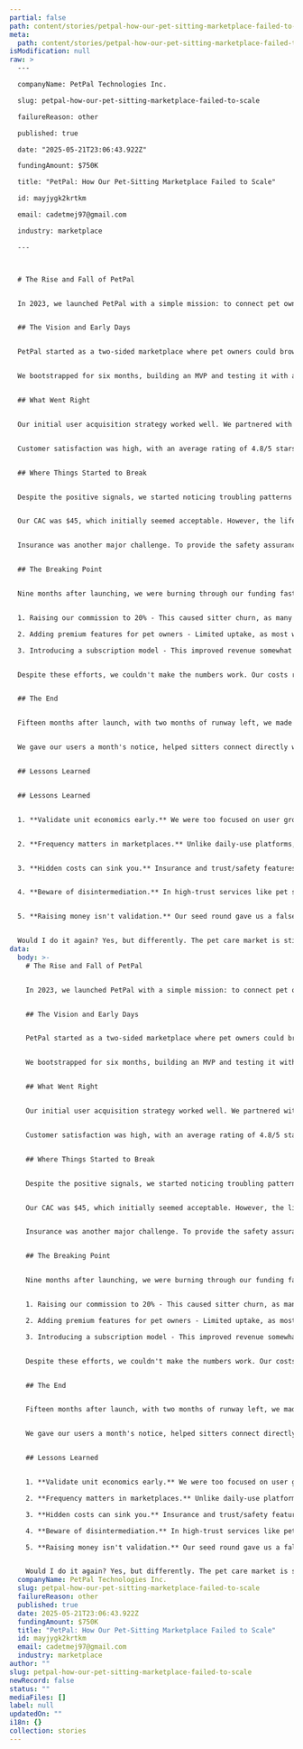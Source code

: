 ```yaml
---
partial: false
path: content/stories/petpal-how-our-pet-sitting-marketplace-failed-to-scale.md
meta:
  path: content/stories/petpal-how-our-pet-sitting-marketplace-failed-to-scale.md
isModification: null
raw: >
  ---

  companyName: PetPal Technologies Inc.

  slug: petpal-how-our-pet-sitting-marketplace-failed-to-scale

  failureReason: other

  published: true

  date: "2025-05-21T23:06:43.922Z"

  fundingAmount: $750K

  title: "PetPal: How Our Pet-Sitting Marketplace Failed to Scale"

  id: mayjygk2krtkm

  email: cadetmej97@gmail.com

  industry: marketplace

  ---



  # The Rise and Fall of PetPal


  In 2023, we launched PetPal with a simple mission: to connect pet owners with trusted pet sitters in their neighborhood. The idea came to me after struggling to find reliable care for my dog Luna during a business trip. Traditional kennels were expensive and impersonal, while asking friends felt like an imposition. I figured there must be a better way—a platform where pet owners could connect with vetted, affordable sitters nearby.


  ## The Vision and Early Days


  PetPal started as a two-sided marketplace where pet owners could browse sitter profiles, check reviews, and book services like dog walking, overnight stays, and drop-in visits. Sitters could set their own rates, and we'd take a 15% commission on each transaction.


  We bootstrapped for six months, building an MVP and testing it with a small group of users in San Francisco. The feedback was encouraging: pet owners loved the convenience, and sitters appreciated the extra income. This early traction helped us secure a $750K seed round from Angel Pet Ventures and two smaller VCs.


  ## What Went Right


  Our initial user acquisition strategy worked well. We partnered with local pet stores, veterinarians, and animal shelters to spread the word. We also ran targeted social media campaigns that resulted in decent conversion rates. Within eight months, we had 1,200 registered users (800 pet owners and 400 sitters) across three cities.


  Customer satisfaction was high, with an average rating of 4.8/5 stars. Many users became repeat customers, and word-of-mouth referrals grew steadily. Our tech stack was solid—a React Native app with a Node.js backend that handled bookings, payments, and messaging smoothly.


  ## Where Things Started to Break


  Despite the positive signals, we started noticing troubling patterns in our unit economics. The average transaction value was lower than expected ($35), and user frequency was inconsistent. Many pet owners only needed services a few times a year, unlike daily services like food delivery or ridesharing.


  Our CAC was $45, which initially seemed acceptable. However, the lifetime value of customers wasn't high enough to justify this expense. We were paying to acquire users who might only generate $100-200 in revenue (meaning $15-30 in commission for us) before churning.


  Insurance was another major challenge. To provide the safety assurances pet owners wanted, we needed to offer liability coverage, which significantly ate into our margins. This wasn't something we had fully accounted for in our initial projections.


  ## The Breaking Point


  Nine months after launching, we were burning through our funding faster than anticipated. Our runway was shrinking, and our growth metrics weren't strong enough to secure a Series A. We tried several strategies to improve our unit economics:


  1. Raising our commission to 20% - This caused sitter churn, as many preferred to take their regular clients off-platform

  2. Adding premium features for pet owners - Limited uptake, as most were price-sensitive

  3. Introducing a subscription model - This improved revenue somewhat but reduced overall user growth


  Despite these efforts, we couldn't make the numbers work. Our costs remained too high, and our revenue too low. We had a product people liked but couldn't build a sustainable business around it.


  ## The End


  Fifteen months after launch, with two months of runway left, we made the difficult decision to shut down PetPal. We had served over 3,000 pets and facilitated more than 12,000 bookings, but our business model simply wasn't viable in the long run.


  We gave our users a month's notice, helped sitters connect directly with their regular clients, and refunded all outstanding payments. The team scattered to other startups, and I spent several months reflecting on what we could have done differently.


  ## Lessons Learned


  ## Lessons Learned


  1. **Validate unit economics early.** We were too focused on user growth and product features without ensuring our fundamental business model worked. We should have run more financial simulations with realistic customer lifetime values before scaling.


  2. **Frequency matters in marketplaces.** Unlike daily-use platforms, our occasional-use service faced built-in limitations on revenue per user. In retrospect, we should have either focused on high-value transactions or found ways to increase usage frequency.


  3. **Hidden costs can sink you.** Insurance and trust/safety features weren't just nice-to-haves but essential components that significantly impacted our margins. These should have been factored into our initial plans.


  4. **Beware of disintermediation.** In high-trust services like pet sitting, once a relationship is established, there's a strong incentive for both parties to take transactions off-platform. We needed stronger retention mechanisms.


  5. **Raising money isn't validation.** Our seed round gave us a false sense of security. Money in the bank doesn't mean you have a viable business model.


  Would I do it again? Yes, but differently. The pet care market is still underserved by technology, but any solution needs to address the fundamental frequency and unit economics challenges we faced. Perhaps combining pet sitting with other recurring pet services would create a more sustainable model.
data:
  body: >-
    # The Rise and Fall of PetPal


    In 2023, we launched PetPal with a simple mission: to connect pet owners with trusted pet sitters in their neighborhood. The idea came to me after struggling to find reliable care for my dog Luna during a business trip. Traditional kennels were expensive and impersonal, while asking friends felt like an imposition. I figured there must be a better way—a platform where pet owners could connect with vetted, affordable sitters nearby.


    ## The Vision and Early Days


    PetPal started as a two-sided marketplace where pet owners could browse sitter profiles, check reviews, and book services like dog walking, overnight stays, and drop-in visits. Sitters could set their own rates, and we'd take a 15% commission on each transaction.


    We bootstrapped for six months, building an MVP and testing it with a small group of users in San Francisco. The feedback was encouraging: pet owners loved the convenience, and sitters appreciated the extra income. This early traction helped us secure a $750K seed round from Angel Pet Ventures and two smaller VCs.


    ## What Went Right


    Our initial user acquisition strategy worked well. We partnered with local pet stores, veterinarians, and animal shelters to spread the word. We also ran targeted social media campaigns that resulted in decent conversion rates. Within eight months, we had 1,200 registered users (800 pet owners and 400 sitters) across three cities.


    Customer satisfaction was high, with an average rating of 4.8/5 stars. Many users became repeat customers, and word-of-mouth referrals grew steadily. Our tech stack was solid—a React Native app with a Node.js backend that handled bookings, payments, and messaging smoothly.


    ## Where Things Started to Break


    Despite the positive signals, we started noticing troubling patterns in our unit economics. The average transaction value was lower than expected ($35), and user frequency was inconsistent. Many pet owners only needed services a few times a year, unlike daily services like food delivery or ridesharing.


    Our CAC was $45, which initially seemed acceptable. However, the lifetime value of customers wasn't high enough to justify this expense. We were paying to acquire users who might only generate $100-200 in revenue (meaning $15-30 in commission for us) before churning.


    Insurance was another major challenge. To provide the safety assurances pet owners wanted, we needed to offer liability coverage, which significantly ate into our margins. This wasn't something we had fully accounted for in our initial projections.


    ## The Breaking Point


    Nine months after launching, we were burning through our funding faster than anticipated. Our runway was shrinking, and our growth metrics weren't strong enough to secure a Series A. We tried several strategies to improve our unit economics:


    1. Raising our commission to 20% - This caused sitter churn, as many preferred to take their regular clients off-platform

    2. Adding premium features for pet owners - Limited uptake, as most were price-sensitive

    3. Introducing a subscription model - This improved revenue somewhat but reduced overall user growth


    Despite these efforts, we couldn't make the numbers work. Our costs remained too high, and our revenue too low. We had a product people liked but couldn't build a sustainable business around it.


    ## The End


    Fifteen months after launch, with two months of runway left, we made the difficult decision to shut down PetPal. We had served over 3,000 pets and facilitated more than 12,000 bookings, but our business model simply wasn't viable in the long run.


    We gave our users a month's notice, helped sitters connect directly with their regular clients, and refunded all outstanding payments. The team scattered to other startups, and I spent several months reflecting on what we could have done differently.


    ## Lessons Learned


    1. **Validate unit economics early.** We were too focused on user growth and product features without ensuring our fundamental business model worked. We should have run more financial simulations with realistic customer lifetime values before scaling.

    2. **Frequency matters in marketplaces.** Unlike daily-use platforms, our occasional-use service faced built-in limitations on revenue per user. In retrospect, we should have either focused on high-value transactions or found ways to increase usage frequency.

    3. **Hidden costs can sink you.** Insurance and trust/safety features weren't just nice-to-haves but essential components that significantly impacted our margins. These should have been factored into our initial plans.

    4. **Beware of disintermediation.** In high-trust services like pet sitting, once a relationship is established, there's a strong incentive for both parties to take transactions off-platform. We needed stronger retention mechanisms.

    5. **Raising money isn't validation.** Our seed round gave us a false sense of security. Money in the bank doesn't mean you have a viable business model.


    Would I do it again? Yes, but differently. The pet care market is still underserved by technology, but any solution needs to address the fundamental frequency and unit economics challenges we faced. Perhaps combining pet sitting with other recurring pet services would create a more sustainable model.
  companyName: PetPal Technologies Inc.
  slug: petpal-how-our-pet-sitting-marketplace-failed-to-scale
  failureReason: other
  published: true
  date: 2025-05-21T23:06:43.922Z
  fundingAmount: $750K
  title: "PetPal: How Our Pet-Sitting Marketplace Failed to Scale"
  id: mayjygk2krtkm
  email: cadetmej97@gmail.com
  industry: marketplace
author: ""
slug: petpal-how-our-pet-sitting-marketplace-failed-to-scale
newRecord: false
status: ""
mediaFiles: []
label: null
updatedOn: ""
i18n: {}
collection: stories
---
```

